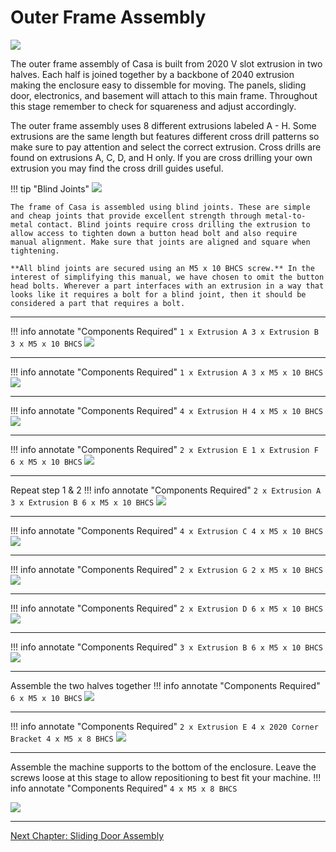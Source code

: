 # Outer Frame Assembly

![](../img/10_1.png)

The outer frame assembly of Casa is built from 2020 V slot extrusion in two halves. Each half is joined together by a backbone of 2040 extrusion making the enclosure easy to dissemble for moving. The panels, sliding door, electronics, and basement will attach to this main frame. Throughout this stage remember to check for squareness and adjust accordingly.

The outer frame assembly uses 8 different extrusions labeled A - H. Some extrusions are the same length but features different cross drill patterns so make sure to pay attention and select the correct extrusion. Cross drills are found on extrusions A, C, D, and H only. If you are cross drilling your own extrusion you may find the cross drill guides useful.

<!-- We really need a way of defining the extrusions here -->

!!! tip "Blind Joints"
    ![](../img/10_blind_joints.jpg)

    The frame of Casa is assembled using blind joints. These are simple and cheap joints that provide excellent strength through metal-to-metal contact. Blind joints require cross drilling the extrusion to allow access to tighten down a button head bolt and also require manual alignment. Make sure that joints are aligned and square when tightening.

    **All blind joints are secured using an M5 x 10 BHCS screw.** In the interest of simplifying this manual, we have chosen to omit the button head bolts. Wherever a part interfaces with an extrusion in a way that looks like it requires a bolt for a blind joint, then it should be considered a part that requires a bolt.

---

!!! info annotate "Components Required"
    ```
        1 x Extrusion A
        3 x Extrusion B
        3 x M5 x 10 BHCS
    ```
![](../img/10_s1.png)

---

!!! info annotate "Components Required"
    ```
        1 x Extrusion A
        3 x M5 x 10 BHCS
    ```
![](../img/10_s2.png)

---

!!! info annotate "Components Required"
    ```
        4 x Extrusion H
        4 x M5 x 10 BHCS
    ```
![](../img/10_s3.png)

---

!!! info annotate "Components Required"
    ```
        2 x Extrusion E
        1 x Extrusion F
        6 x M5 x 10 BHCS
    ```
![](../img/10_s4.png)

---

Repeat step 1 & 2
!!! info annotate "Components Required"
    ```
        2 x Extrusion A
        3 x Extrusion B
        6 x M5 x 10 BHCS
    ```
![](../img/10_s5.png)

---

!!! info annotate "Components Required"
    ```
        4 x Extrusion C
        4 x M5 x 10 BHCS
    ```
![](../img/10_s6.png)

---

!!! info annotate "Components Required"
    ```
        2 x Extrusion G
        2 x M5 x 10 BHCS
    ```
![](../img/10_s7.png)

---

!!! info annotate "Components Required"
    ```
        2 x Extrusion D
        6 x M5 x 10 BHCS
    ```
![](../img/10_s8.png)

---

!!! info annotate "Components Required"
    ```
        3 x Extrusion B
        6 x M5 x 10 BHCS
    ```
![](../img/10_s9.png)

---

Assemble the two halves together
!!! info annotate "Components Required"
    ```
        6 x M5 x 10 BHCS
    ```
![](../img/10_s10.png)

---

!!! info annotate "Components Required"
    ```
        2 x Extrusion E
        4 x 2020 Corner Bracket
        4 x M5 x 8 BHCS
    ```
![](../img/10_s11.png)

---
Assemble the machine supports to the bottom of the enclosure. Leave the screws loose at this stage to allow repositioning to best fit your machine.
!!! info annotate "Components Required"
    ```
        4 x M5 x 8 BHCS
    ```

![](../img/10_s12.png)

---

[Next Chapter: Sliding Door Assembly](./30_sliding_door_assembly.md)
